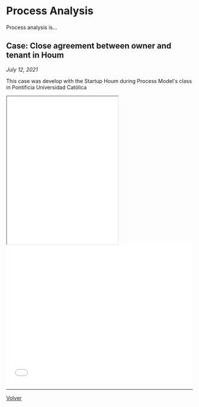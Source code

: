 # Process Analysis

Process analysis is...

## Case: Close agreement between owner and tenant in Houm
_July 12, 2021_

This case was develop with the Startup Houm during Process Model's class in Pontificia Universidad Católica

<iframe src="../assets/documents/HoumReport.pdf" height="400" width="300"></iframe>

<embed src="../assets/documents/HoumReport.pdf" width="500" height="375">

-----
[Volver](../projects.html)
